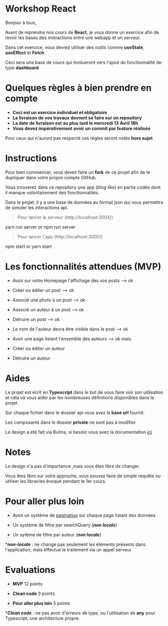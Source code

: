 # Workshop React

Bonjour à tous,

Avant de reprendre nos cours de **React**, je vous donne un exercice afin de revoir les bases des interactions entre une webapp et un serveur.

Dans cet exercice, vous devrez utiliser des outils comme **useState**, **useEffect** et **Fetch**

Ceci sera une base de cours qui évolueront vers l'ajout de fonctionnalité de type **dashboard**

# Quelques règles à bien prendre en compte

- **Ceci est un exercice individuel et obligatoire**
- **La livraison de vos travaux devront se faire sur un repository**
- **La date de livraison est au plus tard le mercredi 13 Avril 18h**
- **Vous devez impérativement avoir un commit par feature réalisée**

Pour ceux qui n'auront pas respecté ces règles seront notés **hors sujet**

# Instructions

Pour bien commencer, vous devez faire un **fork** de ce projet afin de le dupliquer dans votre propre compte GitHub.

Vous trouverez dans ce repository une app (_blog like_) en partie codée dont il manque volontairement des fonctionnalités.

Dans le projet, il y a une base de données au format json qui vous permettra de simuler les interactions api.

> Pour lancer le serveur (http://localhost:3004/)

yarn run server or npm run server

> Pour lancer l'app (http://localhost:3000/)

npm start or yarn start

# Les fonctionnalités attendues (MVP)

- Avoir sur votre Homepage l'affichage des vos posts --> ok

- Créer ou éditer un post --> ok

- Associé une photo à un post --> ok

- Associé un auteur à un post --> ok

- Détruire un post --> ok

- Le nom de l'auteur devra être visible dans le post --> ok

- Avoir une page listant l'ensemble des auteurs --> ok mais

- Créer ou éditer un auteur 

- Détruire un auteur

# Aides

Le projet est écrit en **Typescript** dans le but de vous faire voir son utilisation et cela va vous aider par les nombreuses définitions disponibles dans le projet.

Sur chaque fichier dans le dossier api vous avez la **base url** fournit.

Les composants dans le dossier **private** ne sont pas à modifier.

Le design a été fait via Bulma, si besoin vous avez la documentation [ici](https://bulma.io)

# Notes

Le design n'a pas d'importance ,mais vous êtes libre de changer.

Vous êtes libre sur votre approche, vous pouvez faire de simple requête ou utiliser les librairies évoqué pendant le 1er cours.

# Pour aller plus loin

- Avoir un système de [pagination](https://bulma.io/documentation/components/pagination/) sur chaque page listant des données

- Un système de filtre par searchQuery (**_non locale_**)

- Un sytème de filtre par auteur (**_non locale_**)

\***_non-locale_** : ne change pas seulement les éléments présents dans l'application, mais effectue le traitement via un appel serveur

# Evaluations

- **MVP** 12 points

- **Clean code** 3 points

- **Pour aller plus loin** 5 points

\***_Clean code_** : ne pas avoir d'erreurs de type, ou l'utilisation de **any** pour Typescript, une architecture propre.
